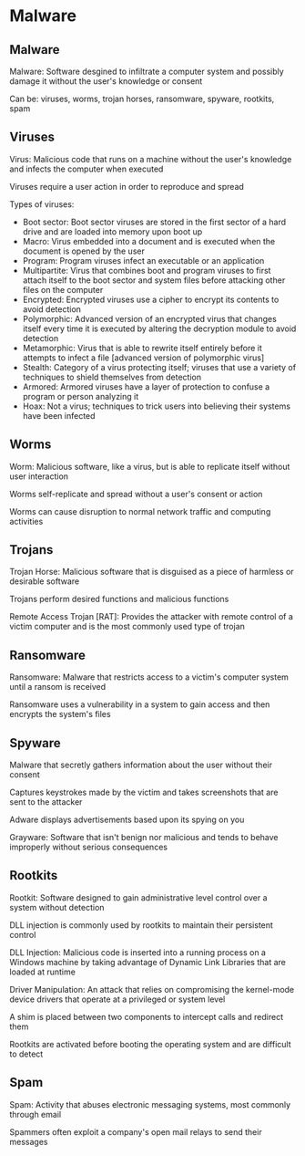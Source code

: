 # Malware # 

## Malware ## 

Malware: Software desgined to infiltrate a computer system and possibly damage it without the user's knowledge or consent 

Can be: viruses, worms, trojan horses, ransomware, spyware, rootkits, spam 

## Viruses ## 

Virus: Malicious code that runs on a machine without the user's knowledge and infects the computer when executed 

Viruses require a user action in order to reproduce and spread 

Types of viruses: 
* Boot sector: Boot sector viruses are stored in the first sector of a hard drive and are loaded into memory upon boot up  
* Macro: Virus embedded into a document and is executed when the document is opened by the user  
* Program: Program viruses infect an executable or an application  
* Multipartite: Virus that combines boot and program viruses to first attach itself to the boot sector and system files before attacking other files on the computer  
* Encrypted: Encrypted viruses use a cipher to encrypt its contents to avoid detection 
* Polymorphic: Advanced version of an encrypted virus that changes itself every time it is executed by altering the decryption module to avoid detection  
* Metamorphic: Virus that is able to rewrite itself entirely before it attempts to infect a file [advanced version of polymorphic virus]  
* Stealth: Category of a virus protecting itself; viruses that use a variety of techniques to shield themselves from detection  
* Armored: Armored viruses have a layer of protection to confuse a program or person analyzing it  
* Hoax: Not a virus; techniques to trick users into believing their systems have been infected  

## Worms ## 

Worm: Malicious software, like a virus, but is able to replicate itself without user interaction 

Worms self-replicate and spread without a user's consent or action 

Worms can cause disruption to normal network traffic and computing activities 

## Trojans ## 

Trojan Horse: Malicious software that is disguised as a piece of harmless or desirable software 

Trojans perform desired functions and malicious functions 

Remote Access Trojan [RAT]: Provides the attacker with remote control of a victim computer and is the most commonly used type of trojan 

## Ransomware ## 

Ransomware: Malware that restricts access to a victim's computer system until a ransom is received 

Ransomware uses a vulnerability in a system to gain access and then encrypts the system's files

## Spyware ## 

Malware that secretly gathers information about the user without their consent 

Captures keystrokes made by the victim and takes screenshots that are sent to the attacker 

Adware displays advertisements based upon its spying on you 

Grayware: Software that isn't benign nor malicious and tends to behave improperly without serious consequences 

## Rootkits ## 

Rootkit: Software designed to gain administrative level control over a system without detection 

DLL injection is commonly used by rootkits to maintain their persistent control 

DLL Injection: Malicious code is inserted into a running process on a Windows machine by taking advantage of Dynamic Link Libraries that are loaded at runtime 

Driver Manipulation: An attack that relies on compromising the kernel-mode device drivers that operate at a privileged or system level 

A shim is placed between two components to intercept calls and redirect them 

Rootkits are activated before booting the operating system and are difficult to detect 

## Spam ## 

Spam: Activity that abuses electronic messaging systems, most commonly through email 

Spammers often exploit a company's open mail relays to send their messages 